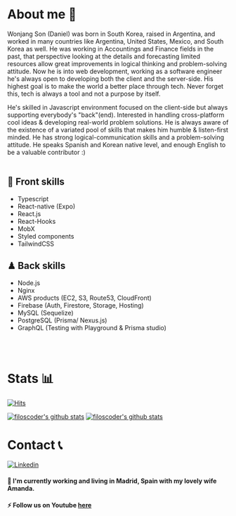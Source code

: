 # About me 👋
Wonjang Son (Daniel) was born in South Korea, raised in Argentina, and worked in many countries like Argentina, United States, Mexico, and South Korea as well. He was working in Accountings and Finance fields in the past, that perspective looking at the details and forecasting limited resources allow great improvements in logical thinking and problem-solving attitude. Now he is into web development, working as a software engineer he's always open to developing both the client and the server-side. His highest goal is to make the world a better place through tech. Never forget this, tech is always a tool and not a purpose by itself.

He's skilled in Javascript environment focused on the client-side but always supporting everybody's "back"(end).
Interested in handling cross-platform cool ideas & developing real-world problem solutions.
He is always aware of the existence of a variated pool of skills that makes him humble & listen-first minded. He has strong logical-communication skills and a problem-solving attitude.
He speaks Spanish and Korean native level, and enough English to be a valuable contributor :)
<br>
<br>

## 🎨 Front skills
- Typescript
- React-native (Expo)
- React.js
- React-Hooks
- MobX
- Styled components
- TailwindCSS

## ♟ Back skills
- Node.js
- Nginx
- AWS products (EC2, S3, Route53, CloudFront)
- Firebase (Auth, Firestore, Storage, Hosting)
- MySQL (Sequelize) 
- PostgreSQL (Prisma/ Nexus.js)
- GraphQL (Testing with Playground & Prisma studio)
<br>
<br>

# Stats 📊
[![Hits](https://hits.seeyoufarm.com/api/count/incr/badge.svg?url=https%3A%2F%2Fgithub.com%2Ffiloscoder%2Fhit-counter&count_bg=%2379C83D&title_bg=%23555555&icon=github.svg&icon_color=%23E7E7E7&title=hits&edge_flat=false)](https://hits.seeyoufarm.com)

[![filoscoder's github stats](https://github-readme-stats.vercel.app/api?username=filoscoder&show_icons=true&hide_border=true&count_private=true&title_color=004386&icon_color=004386)](https://github.com/filoscoder)
[![filoscoder's github stats](https://github-readme-stats.vercel.app/api/top-langs/?username=filoscoder&show_icons=true&hide_border=true&title_color=004386&icon_color=004386&layout=compact)](https://github.com/filoscoder)

# Contact 📞
[![Linkedin](https://img.shields.io/badge/Linkedin-Wonjang%20Son-004386?style=for-the-badge&logo=linkedin)](https://www.linkedin.com/in/filoscoder/)
#### 💬 I'm currently working and living in Madrid, Spain with my lovely wife Amanda.
#### ⚡ Follow us on Youtube [here](https://www.youtube.com/channel/UCSq2lLwBhN3IZz2lZuoK9ZA/featured)


<!--
**filoscoder/filoscoder** is a ✨ _special_ ✨ repository because its `README.md` (this file) appears on your GitHub profile.

Here are some ideas to get you started:

- 🔭 I’m currently working on ...
- 🌱 I’m currently learning ...
- 👯 I’m looking to collaborate on ...
- 🤔 I’m looking for help with ...
- 💬 Ask me about ...
- 📫 How to reach me: [sondaniel.88@gmail.com](mailto:sondaniel.88@gmail.com)
- 😄 Pronouns: ...
- ⚡ Fun fact: ...
-->
